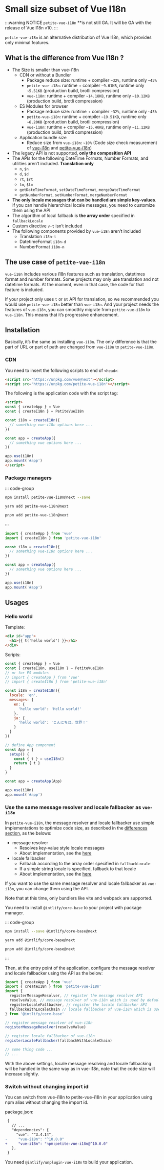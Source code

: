 # Small size subset of Vue I18n

:::warning NOTICE
`petite-vue-i18n` **is not still GA.
It will be GA with the release of Vue I18n v10.
:::

`petite-vue-i18n` is an alternative distribution of Vue I18n, which provides only minimal features.

## What is the difference from Vue I18n ?

- The Size is smaller than vue-i18n
  - CDN or without a Bundler
    - Package reduce size: runtime + compiler `~32%`, runtime only `~45%`
    - `petite-vue-i18n`: runtime + compiler `~9.61KB`, runtime only `~5.51KB` (production build, brotli compression)
    - `vue-i18n`: runtime + compiler `~14.18KB`, runtime only `~10.12KB` (production build, brotli compression)
  - ES Modules for browser
    - Package reduce size: runtime + compiler `~32%`, runtime only `~45%`
    - `petite-vue-i18n`: runtime + compiler `~10.51KB`, runtime only `~6.20KB` (production build, brotli compression)
    - `vue-i18n`: runtime + compiler `~15.40KB`, runtime only `~11.12KB` (production build, brotli compression)
  - Application bundle size
    - Reduce size from `vue-i18n`: `~10%` (Code size check measurement of [vue-i18n](https://github.com/intlify/vue-i18n/tree/master/packages/size-check-vue-i18n) and [petite-vue-i18n](https://github.com/intlify/vue-i18n/tree/master/packages/size-check-petite-vue-i18n))
- The legacy API is not supported, **only the composition API**
- The APIs for the following DateTime Formats, Number Formats, and utilities aren’t included. **Translation only**
  - `n`, `$n`
  - `d`, `$d`
  - `rt`, `$rt`
  - `tm`, `$tm`
  - `getDateTimeFormat`, `setDateTimeFormat`, `mergeDateTimeFormat`
  - `getNumberFormat`, `setNumberFormat`, `mergeNumberFormat`
- **The only locale messages that can be handled are simple key-values**. if you can handle hierarchical locale messages, you need to customize them using the API
- The algorithm of local fallback is **the array order** specified in `fallbackLocale`
- Custom directive `v-t` isn’t included
- The following components provided by `vue-i18n` aren’t included
  - Translation `i18n-t`
  - DatetimeFormat `i18n-d`
  - NumberFormat `i18n-n`

## The use case of `petite-vue-i18n`

`vue-i18n` includes various i18n features such as translation, datetimes format and number formats. Some projects may only use translation and not datetime formats.  At the moment, even in that case, the code for that feature is included.

If your project only uses `t` or `$t` API for translation, so we recommended you would use `petite-vue-i18n` better than `vue-i18n`. And your project needs the features of `vue-i18n`, you can smoothly migrate from `petite-vue-i18n` to `vue-i18n`. This means that it’s progressive enhancement.

## Installation

Basically, it’s the same as installing `vue-i18n`. The only difference is that the part of URL or part of path are changed from `vue-i18n` to `petite-vue-i18n`.

### CDN
You need to insert the following scripts to end of `<head>`:

```html
<script src="https://unpkg.com/vue@next"></script>
<script src="https://unpkg.com/petite-vue-i18n"></script>
```

The following is the application code with the script tag:

```html
<script>
const { createApp } = Vue
const { createI18n } = PetiteVueI18n

const i18n = createI18n({
  // something vue-i18n options here ...
})

const app = createApp({
  // something vue options here ...
})

app.use(i18n)
app.mount('#app')
</script>
```

### Package managers

::: code-group

```sh [npm]
npm install petite-vue-i18n@next --save
```

```sh [yarn]
yarn add petite-vue-i18n@next
```

```sh [pnpm]
pnpm add petite-vue-i18n@next
```
:::


```js
import { createApp } from 'vue'
import { createI18n } from 'petite-vue-i18n'

const i18n = createI18n({
  // something vue-i18n options here ...
})

const app = createApp({
  // something vue options here ...
})

app.use(i18n)
app.mount('#app')
```

## Usages

### Hello world

Template:
```html
<div id="app">
  <h1>{{ t('hello world') }}</h1>
</div>
```

Scripts:
```js
const { createApp } = Vue
const { createI18n, useI18n } = PetiteVueI18n
// or for ES modules
// import { createApp } from 'vue'
// import { createI18n } from 'petite-vue-i18n'

const i18n = createI18n({
  locale: 'en',
  messages: {
    en: {
      'hello world': 'Hello world!'
    },
    ja: {
      'hello world': 'こんにちは、世界！'
    }
  }
})

// define App component
const App = {
  setup() {
    const { t } = useI18n()
    return { t }
  }
}

const app = createApp(App)

app.use(i18n)
app.mount('#app')
```

### Use the same message resolver and locale fallbacker as `vue-i18n`

In `petite-vue-i18n`, the message resolver and locale fallbacker use simple implementations to optimize code size, as described in the [differences section](https://github.com/intlify/vue-i18n/tree/master/packages/petite-vue-i18n#question-what-is-the-difference-from-vue-i18n-), as the belows:

- message resolver
  - Resolves key-value style locale messages
  - About implementation, see the [here](https://github.com/intlify/vue-i18n/blob/2d4d2a342f8bae134665a0b7cd945fb8b638839a/packages/core-base/src/resolver.ts#L305-L307)
- locale fallbacker
  - Fallback according to the array order specified in `fallbackLocale`
  - If a simple string locale is specified, fallback to that locale
  - About implementation, see the [here](https://github.com/intlify/vue-i18n/blob/2d4d2a342f8bae134665a0b7cd945fb8b638839a/packages/core-base/src/fallbacker.ts#L40-L58)

If you want to use the same message resolver and locale fallbacker as `vue-i18n`, you can change them using the API.

Note that at this time, only bundlers like vite and webpack are supported.

You need to install `@intlify/core-base` to your project with package manager.

::: code-group

```sh [npm]
npm install --save @intlify/core-base@next
```

```sh [yarn]
yarn add @intlify/core-base@next
```

```sh [pnpm]
pnpm add @intlify/core-base@next
```
:::

Then, at the entry point of the application, configure the message resolver and locale fallbacker using the API as the below:

```js
import { createApp } from 'vue'
import { createI18n } from 'petite-vue-i18n'
import {
  registerMessageResolver, // register the message resolver API
  resolveValue, // message resolver of vue-i18n which is used by default
  registerLocaleFallbacker, // register the locale fallbacker API
  fallbackWithLocaleChain // locale fallbacker of vue-i18n which is used by default
} from '@intlify/core-base'

// register message resolver of vue-i18n
registerMessageResolver(resolveValue)

// register locale fallbacker of vue-i18n
registerLocaleFallbacker(fallbackWithLocaleChain)

// some thing code ...
// ...
```

With the above settings, locale message resolving and locale fallbacking will be handled in the same way as in vue-i18n, note that the code size will increase slightly.

### Switch without changing import id

You can switch from vue-i18n to petite-vue-i18n in your application using npm alias without changing the import id.

package.json:
```diff
 {
   // ...
   "dependencies": {
     "vue": "^3.4.14",
-     "vue-i18n": "^10.0.0"
+     "vue-i18n": "npm:petite-vue-i18n@^10.0.0"
   },
 }
```

You need `@intlify/unplugin-vue-i18n` to build your application.
